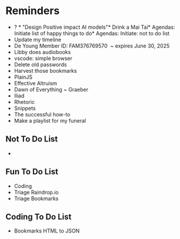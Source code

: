 # Reminders

* ?&nbsp;* "Design Positive impact AI models"* Drink a Mai Tai* Agendas: Initiate list of happy things to do* Agendas: Initiate: not to do list
* Update my timeline
* De Young Member ID: FAM376769570&nbsp; ~ expires June 30, 2025
* Libby does audiobooks
* vscode: simple browser
* Delete old passwords
* Harvest those bookmarks
* PlainJS
* Effective Altruism
* Dawn of Everything ~ Graeber
* Iliad
* Rhetoric
* Snippets
* The successful how-to
* Make a playlist for my funeral

## Not To Do List

*

## Fun To Do List

* Coding
* Triage Raindrop.io
* Triage Bookmarks

## Coding To Do List

* Bookmarks HTML to JSON